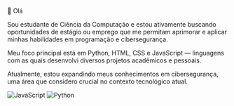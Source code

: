 👋 Olá 

Sou estudante de Ciência da Computação e estou ativamente buscando oportunidades de estágio ou emprego que me permitam aprimorar e aplicar minhas habilidades em programação e cibersegurança. 

Meu foco principal está em Python, HTML, CSS e JavaScript — linguagens com as quais desenvolvi diversos projetos acadêmicos e pessoais.

Atualmente, estou expandindo meus conhecimentos em cibersegurança, uma área que considero crucial no contexto tecnológico atual.

![JavaScript](https://img.shields.io/badge/javascript-%23323330.svg?style=for-the-badge&logo=javascript&logoColor=%23F7DF1E) ![Python](https://img.shields.io/badge/python-3670A0?style=for-the-badge&logo=python&logoColor=ffdd54) 
